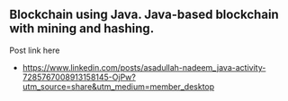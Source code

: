 ## Blockchain using Java. Java-based blockchain with mining and hashing.

Post link here
- https://www.linkedin.com/posts/asadullah-nadeem_java-activity-7285767008913158145-OjPw?utm_source=share&utm_medium=member_desktop
